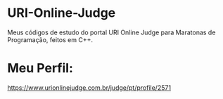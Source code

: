 # URI-Online-Judge
Meus códigos de estudo do portal URI Online Judge para Maratonas de Programação, feitos em C++.

# Meu Perfil:

https://www.urionlinejudge.com.br/judge/pt/profile/2571
